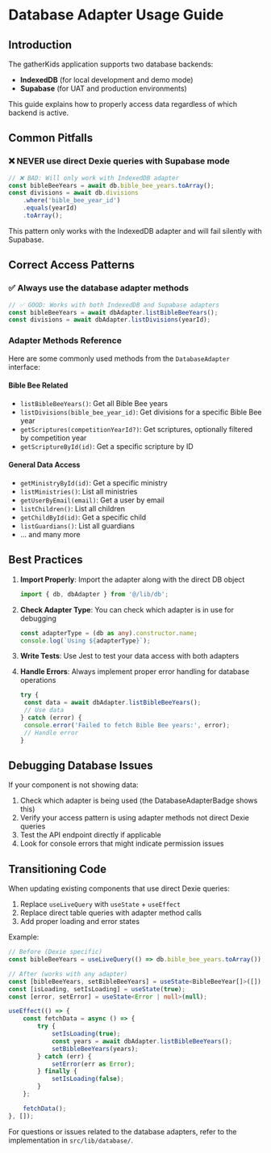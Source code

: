 # Database Adapter Usage Guide

## Introduction

The gatherKids application supports two database backends:

- **IndexedDB** (for local development and demo mode)
- **Supabase** (for UAT and production environments)

This guide explains how to properly access data regardless of which backend is active.

## Common Pitfalls

### ❌ NEVER use direct Dexie queries with Supabase mode

```typescript
// ❌ BAD: Will only work with IndexedDB adapter
const bibleBeeYears = await db.bible_bee_years.toArray();
const divisions = await db.divisions
	.where('bible_bee_year_id')
	.equals(yearId)
	.toArray();
```

This pattern only works with the IndexedDB adapter and will fail silently with Supabase.

## Correct Access Patterns

### ✅ Always use the database adapter methods

```typescript
// ✅ GOOD: Works with both IndexedDB and Supabase adapters
const bibleBeeYears = await dbAdapter.listBibleBeeYears();
const divisions = await dbAdapter.listDivisions(yearId);
```

### Adapter Methods Reference

Here are some commonly used methods from the `DatabaseAdapter` interface:

#### Bible Bee Related

- `listBibleBeeYears()`: Get all Bible Bee years
- `listDivisions(bible_bee_year_id)`: Get divisions for a specific Bible Bee year
- `getScriptures(competitionYearId?)`: Get scriptures, optionally filtered by competition year
- `getScriptureById(id)`: Get a specific scripture by ID

#### General Data Access

- `getMinistryById(id)`: Get a specific ministry
- `listMinistries()`: List all ministries
- `getUserByEmail(email)`: Get a user by email
- `listChildren()`: List all children
- `getChildById(id)`: Get a specific child
- `listGuardians()`: List all guardians
- ... and many more

## Best Practices

1. **Import Properly**: Import the adapter along with the direct DB object

   ```typescript
   import { db, dbAdapter } from '@/lib/db';
   ```

2. **Check Adapter Type**: You can check which adapter is in use for debugging

   ```typescript
   const adapterType = (db as any).constructor.name;
   console.log(`Using ${adapterType}`);
   ```

3. **Write Tests**: Use Jest to test your data access with both adapters

4. **Handle Errors**: Always implement proper error handling for database operations
   ```typescript
   try {
   	const data = await dbAdapter.listBibleBeeYears();
   	// Use data
   } catch (error) {
   	console.error('Failed to fetch Bible Bee years:', error);
   	// Handle error
   }
   ```

## Debugging Database Issues

If your component is not showing data:

1. Check which adapter is being used (the DatabaseAdapterBadge shows this)
2. Verify your access pattern is using adapter methods not direct Dexie queries
3. Test the API endpoint directly if applicable
4. Look for console errors that might indicate permission issues

## Transitioning Code

When updating existing components that use direct Dexie queries:

1. Replace `useLiveQuery` with `useState` + `useEffect`
2. Replace direct table queries with adapter method calls
3. Add proper loading and error states

Example:

```typescript
// Before (Dexie specific)
const bibleBeeYears = useLiveQuery(() => db.bible_bee_years.toArray());

// After (works with any adapter)
const [bibleBeeYears, setBibleBeeYears] = useState<BibleBeeYear[]>([]);
const [isLoading, setIsLoading] = useState(true);
const [error, setError] = useState<Error | null>(null);

useEffect(() => {
	const fetchData = async () => {
		try {
			setIsLoading(true);
			const years = await dbAdapter.listBibleBeeYears();
			setBibleBeeYears(years);
		} catch (err) {
			setError(err as Error);
		} finally {
			setIsLoading(false);
		}
	};

	fetchData();
}, []);
```

For questions or issues related to the database adapters, refer to the implementation in `src/lib/database/`.

